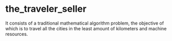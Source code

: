 # the_traveler_seller
It consists of a traditional mathematical algorithm problem, the objective of which is to travel all the cities in the least amount of kilometers and machine resources.
